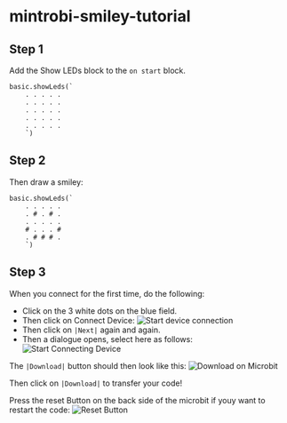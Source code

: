 # mintrobi-smiley-tutorial
## Step 1

Add the Show LEDs block to the ``on start`` block.
```blocks
basic.showLeds(`
    . . . . .
    . . . . .
    . . . . .
    . . . . .
    . . . . .
    `)
```
## Step 2
Then draw a smiley:
```blocks
basic.showLeds(`
    . . . . .
    . # . # .
    . . . . .
    # . . . #
    . # # # .
    `)
```
## Step 3
When you connect for the first time, do the following:
* Click on the 3 white dots on the blue field.
* Then click on Connect Device:
![Start device connection](https://kiliansinger.github.io/mintrobi-tutorials/connect_start_de.png)
* Then click on `|Next|` again and again.
* Then a dialogue opens, select here as follows:
![Start Connecting Device](https://kiliansinger.github.io/mintrobi-tutorials/connect_de.png)

The `|Download|` button should then look like this:
![Download on Microbit](https://kiliansinger.github.io/mintrobi-tutorials/download_microbit.png) 

Then click on `|Download|` to transfer your code!

Press the reset Button on the back side of the microbit if youy want to restart the code:
![Reset Button](https://s3.amazonaws.com/cdn.freshdesk.com/data/helpdesk/attachments/production/19067466923/original/iPH690ko6mt0STYSgz8v_sYFUoz4BnlJsQ.png?1604662044)